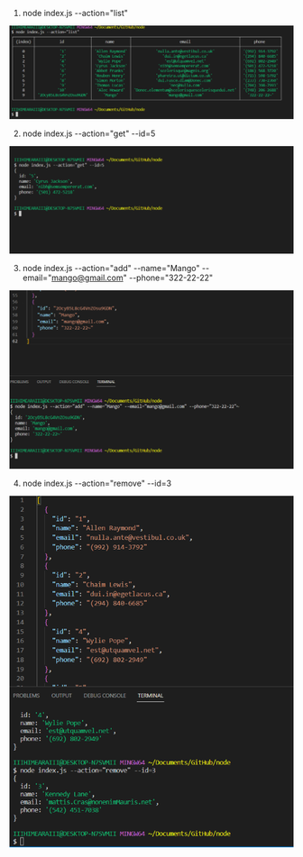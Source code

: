 1. node index.js --action="list"

![Screenshot](screens/list.PNG)

2. node index.js --action="get" --id=5

![Screenshot](screens/get.PNG)

3. node index.js --action="add" --name="Mango" --email="mango@gmail.com" --phone="322-22-22"

![Screenshot](screens/add.PNG)

4. node index.js --action="remove" --id=3

![Screenshot](screens/remove.PNG)
